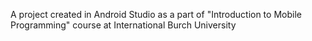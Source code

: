 A project created in Android Studio as a part of "Introduction to Mobile Programming" course at International Burch University
